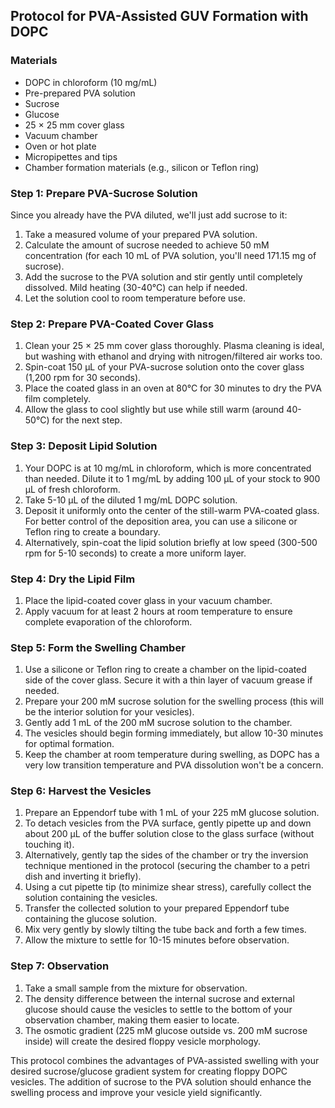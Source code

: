 
## Protocol for PVA-Assisted GUV Formation with DOPC

### Materials

- DOPC in chloroform (10 mg/mL)
- Pre-prepared PVA solution
- Sucrose
- Glucose
- 25 × 25 mm cover glass
- Vacuum chamber
- Oven or hot plate
- Micropipettes and tips
- Chamber formation materials (e.g., silicon or Teflon ring)

### Step 1: Prepare PVA-Sucrose Solution

Since you already have the PVA diluted, we'll just add sucrose to it:

1. Take a measured volume of your prepared PVA solution.
2. Calculate the amount of sucrose needed to achieve 50 mM concentration (for each 10 mL of PVA solution, you'll need 171.15 mg of sucrose).
3. Add the sucrose to the PVA solution and stir gently until completely dissolved. Mild heating (30-40°C) can help if needed.
4. Let the solution cool to room temperature before use.

### Step 2: Prepare PVA-Coated Cover Glass

1. Clean your 25 × 25 mm cover glass thoroughly. Plasma cleaning is ideal, but washing with ethanol and drying with nitrogen/filtered air works too.
2. Spin-coat 150 μL of your PVA-sucrose solution onto the cover glass (1,200 rpm for 30 seconds).
3. Place the coated glass in an oven at 80°C for 30 minutes to dry the PVA film completely.
4. Allow the glass to cool slightly but use while still warm (around 40-50°C) for the next step.

### Step 3: Deposit Lipid Solution

1. Your DOPC is at 10 mg/mL in chloroform, which is more concentrated than needed. Dilute it to 1 mg/mL by adding 100 μL of your stock to 900 μL of fresh chloroform.
2. Take 5-10 μL of the diluted 1 mg/mL DOPC solution.
3. Deposit it uniformly onto the center of the still-warm PVA-coated glass. For better control of the deposition area, you can use a silicone or Teflon ring to create a boundary.
4. Alternatively, spin-coat the lipid solution briefly at low speed (300-500 rpm for 5-10 seconds) to create a more uniform layer.

### Step 4: Dry the Lipid Film

1. Place the lipid-coated cover glass in your vacuum chamber.
2. Apply vacuum for at least 2 hours at room temperature to ensure complete evaporation of the chloroform.

### Step 5: Form the Swelling Chamber

1. Use a silicone or Teflon ring to create a chamber on the lipid-coated side of the cover glass. Secure it with a thin layer of vacuum grease if needed.
2. Prepare your 200 mM sucrose solution for the swelling process (this will be the interior solution for your vesicles).
3. Gently add 1 mL of the 200 mM sucrose solution to the chamber.
4. The vesicles should begin forming immediately, but allow 10-30 minutes for optimal formation.
5. Keep the chamber at room temperature during swelling, as DOPC has a very low transition temperature and PVA dissolution won't be a concern.

### Step 6: Harvest the Vesicles

1. Prepare an Eppendorf tube with 1 mL of your 225 mM glucose solution.
2. To detach vesicles from the PVA surface, gently pipette up and down about 200 μL of the buffer solution close to the glass surface (without touching it).
3. Alternatively, gently tap the sides of the chamber or try the inversion technique mentioned in the protocol (securing the chamber to a petri dish and inverting it briefly).
4. Using a cut pipette tip (to minimize shear stress), carefully collect the solution containing the vesicles.
5. Transfer the collected solution to your prepared Eppendorf tube containing the glucose solution.
6. Mix very gently by slowly tilting the tube back and forth a few times.
7. Allow the mixture to settle for 10-15 minutes before observation.

### Step 7: Observation

1. Take a small sample from the mixture for observation.
2. The density difference between the internal sucrose and external glucose should cause the vesicles to settle to the bottom of your observation chamber, making them easier to locate.
3. The osmotic gradient (225 mM glucose outside vs. 200 mM sucrose inside) will create the desired floppy vesicle morphology.

This protocol combines the advantages of PVA-assisted swelling with your desired sucrose/glucose gradient system for creating floppy DOPC vesicles. The addition of sucrose to the PVA solution should enhance the swelling process and improve your vesicle yield significantly.
